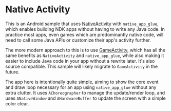 # Native Activity

This is an Android sample that uses [NativeActivity] with `native_app_glue`,
which enables building NDK apps without having to write any Java code. In
practice most apps, even games which are predominantly native code, will need to
call some Java APIs or customize their app's activity further.

The more modern approach to this is to use [GameActivity], which has all the
same benefits as `NativeActivity` and `native_app_glue`, while also making it
easier to include Java code in your app without a rewrite later. It's also
source compatible. This sample will likely migrate to `GameActivity` in the
future.

The app here is intentionally quite simple, aiming to show the core event and
draw loop necessary for an app using `native_app_glue` without any extra
clutter. It uses `AChoreographer` to manage the update/render loop, and uses
`ANativeWindow` and `AHardwareBuffer` to update the screen with a simple color
clear.

[GameActivity]: https://developer.android.com/games/agdk/game-activity
[NativeActivity]: http://developer.android.com/reference/android/app/NativeActivity.html
